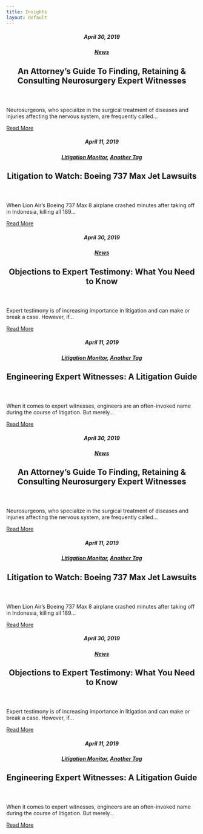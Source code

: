 ```yaml
---
title: Insights
layout: default
---
```


<div class="section">
    <div class="site-wrapper">
        <div class="card-grid">
            <article class="card with-image col-lg-1-2">
                <div class="-inner">
                    <header class="card-header">
                        <div class="card-meta">
                            <h5 class="card-date">April 30, 2019</h5>
                            <h5 class="card-tag"><a href="#">News</a></h5>
                        </div>
                        <h1 class="card-title">An Attorney’s Guide To Finding, Retaining & Consulting Neurosurgery Expert Witnesses</h1>
                    </header>
                    <div class="card-body">
                        <div class="card-text">
                            <p>Neurosurgeons, who specialize in the surgical treatment of diseases and injuries affecting the nervous system, are frequently called... </p>
                        </div>
                    </div>
                    <div class="card-cta">
                        <a href="#" class="button hollow -gray-mid">Read More</a>
                    </div>
                    <div class="card-image" style="background-image:url('/dist/images/4.18.19-blog-neurosurgeons-800x400.jpg');"></div>
                </div>
            </article>
            <article class="card col-lg-1-2">
                <div class="-inner">
                    <header class="card-header">
                        <div class="card-meta">
                            <h5 class="card-date">April 11, 2019</h5>
                            <h5 class="card-tag"><a href="#">Litigation Monitor</a>, <a href="#">Another Tag</a></h5>
                        </div>
                        <h1 class="card-title">Litigation to Watch: Boeing 737 Max Jet Lawsuits</h1>
                    </header>
                    <div class="card-body">
                        <div class="card-text">
                            <p>When Lion Air’s Boeing 737 Max 8 airplane crashed minutes after taking off in Indonesia, killing all 189…</p>
                        </div>
                    </div>
                    <div class="card-cta">
                        <a href="#" class="button hollow -gray-mid">Read More</a>
                    </div>
                </div>
            </article>
            <article class="card col-lg-1-2">
                <div class="-inner">
                    <header class="card-header">
                        <div class="card-meta">
                            <h5 class="card-date">April 30, 2019</h5>
                            <h5 class="card-tag"><a href="#">News</a></h5>
                        </div>
                        <h1 class="card-title">Objections to Expert Testimony: What You Need to Know</h1>
                    </header>
                    <div class="card-body">
                        <div class="card-text">
                            <p>Expert testimony is of increasing importance in litigation and can make or break a case. However, if…</p>
                        </div>
                    </div>
                    <div class="card-cta">
                        <a href="#" class="button hollow -gray-mid">Read More</a>
                    </div>
                </div>
            </article>
            <article class="card with-image col-lg-1-2">
                <div class="-inner">
                    <header class="card-header">
                        <div class="card-meta">
                            <h5 class="card-date">April 11, 2019</h5>
                            <h5 class="card-tag"><a href="#">Litigation Monitor</a>, <a href="#">Another Tag</a></h5>
                        </div>
                        <h1 class="card-title">Engineering Expert Witnesses: A Litigation Guide</h1>
                    </header>
                    <div class="card-body">
                        <div class="card-text">
                            <p>When it comes to expert witnesses, engineers are an often-invoked name during the course of litigation. But merely…</p>
                        </div>
                    </div>
                    <div class="card-cta">
                        <a href="#" class="button hollow -gray-mid">Read More</a>
                    </div>
                    <div class="card-image" style="background-image:url('/dist/images/2.7.19-blog-engineering-litigation-guide-800x400.jpg');"></div>
                </div>
            </article>
            <article class="card col-lg-1-2">
                <div class="-inner">
                    <header class="card-header">
                        <div class="card-meta">
                            <h5 class="card-date">April 30, 2019</h5>
                            <h5 class="card-tag"><a href="#">News</a></h5>
                        </div>
                        <h1 class="card-title">An Attorney’s Guide To Finding, Retaining & Consulting Neurosurgery Expert Witnesses</h1>
                    </header>
                    <div class="card-body">
                        <div class="card-text">
                            <p>Neurosurgeons, who specialize in the surgical treatment of diseases and injuries affecting the nervous system, are frequently called... </p>
                        </div>
                    </div>
                    <div class="card-cta">
                        <a href="#" class="button hollow -gray-mid">Read More</a>
                    </div>
                </div>
            </article>
            <article class="card with-image col-lg-1-2">
                <div class="-inner">
                    <header class="card-header">
                        <div class="card-meta">
                            <h5 class="card-date">April 11, 2019</h5>
                            <h5 class="card-tag"><a href="#">Litigation Monitor</a>, <a href="#">Another Tag</a></h5>
                        </div>
                        <h1 class="card-title">Litigation to Watch: Boeing 737 Max Jet Lawsuits</h1>
                    </header>
                    <div class="card-body">
                        <div class="card-text">
                            <p>When Lion Air’s Boeing 737 Max 8 airplane crashed minutes after taking off in Indonesia, killing all 189…</p>
                        </div>
                    </div>
                    <div class="card-cta">
                        <a href="#" class="button hollow -gray-mid">Read More</a>
                    </div>
                    <div class="card-image" style="background-image:url('/dist/images/4.11.19-blog-737-crashes-800x400.jpg');"></div>
                </div>
            </article>
            <article class="card with-image col-lg-1-2">
                <div class="-inner">
                    <header class="card-header">
                        <div class="card-meta">
                            <h5 class="card-date">April 30, 2019</h5>
                            <h5 class="card-tag"><a href="#">News</a></h5>
                        </div>
                        <h1 class="card-title">Objections to Expert Testimony: What You Need to Know</h1>
                    </header>
                    <div class="card-body">
                        <div class="card-text">
                            <p>Expert testimony is of increasing importance in litigation and can make or break a case. However, if…</p>
                        </div>
                    </div>
                    <div class="card-cta">
                        <a href="#" class="button hollow -gray-mid">Read More</a>
                    </div>
                    <div class="card-image" style="background-image:url('/dist/images/3.21.19-blog-objections-800x400.jpg');"></div>
                </div>
            </article>
            <article class="card col-lg-1-2">
                <div class="-inner">
                    <header class="card-header">
                        <div class="card-meta">
                            <h5 class="card-date">April 11, 2019</h5>
                            <h5 class="card-tag"><a href="#">Litigation Monitor</a>, <a href="#">Another Tag</a></h5>
                        </div>
                        <h1 class="card-title">Engineering Expert Witnesses: A Litigation Guide</h1>
                    </header>
                    <div class="card-body">
                        <div class="card-text">
                            <p>When it comes to expert witnesses, engineers are an often-invoked name during the course of litigation. But merely…</p>
                        </div>
                    </div>
                    <div class="card-cta">
                        <a href="#" class="button hollow -gray-mid">Read More</a>
                    </div>
                </div>
            </article>
        </div>
    </div>
</div>